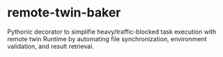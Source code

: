 # remote-twin-baker
Pythonic decorator to simplifie heavy/traffic-blocked task execution with remote twin Runtime by automating file synchronization, environment validation, and result retrieval. 
